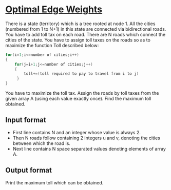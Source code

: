 # [Optimal Edge Weights][link]

There is a state (territory) which is a tree rooted at node 1. All the cities (numbered from 1 to N+1) in this state are connected via bidirectional roads. You have to add toll tax on each road. There are N roads which connect the cities of the state. You have to assign toll taxes on the roads so as to maximize the function Toll described below:

```C
for(i=1;i<=number of cities;i++)
{
    for(j=i+1;j<=number of cities;j++)
    {
        toll+=(toll required to pay to travel from i to j)
     }
}
```

You have to maximize the toll tax. Assign the roads by toll taxes from the given array A (using each value exactly once). Find the maximum toll obtained.

## Input format

- First line contains N and an integer whose value is always 2.
- Then N roads follow containing 2 integers u and v, denoting the cities between which the road is.
- Next line contains N space separated values denoting elements of array A.

## Output format

Print the maximum toll which can be obtained.

[link]: https://www.hackerearth.com/practice/algorithms/graphs/depth-first-search/practice-problems/algorithm/loan-for-travel-24cf67a1/
